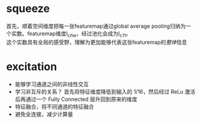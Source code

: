 # squeeze
首先，顺着空间维度把每一张featuremap通过global average pooling归纳为一个实数。featuremap维度I<sub>c*h*w</sub>，经过池化会成为I<sub>c*1*1</sub>。  
这个实数具有全局的感受野，理解为更加能够代表这张featuremap的*整体*信息
# excitation
* 能够学习通道之间的非线性交互
* 学习非互斥的关系？
首先将特征维度降低到输入的 1/16，然后经过 ReLu 激活后再通过一个 Fully Connected 层升回到原来的维度
* 特征融合，将不同通道的特征融合
* 避免全连接，减少计算量
